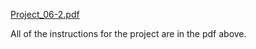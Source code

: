 [Project_06-2.pdf](https://github.com/EuphSteel01/COMP-1210/files/9435664/Project_06-2.pdf)

All of the instructions for the project are in the pdf above.
